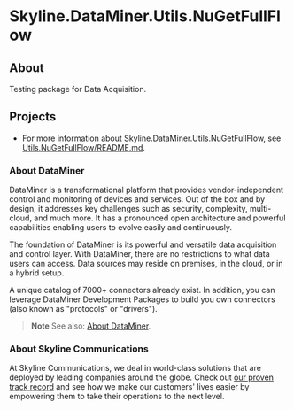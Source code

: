 # Skyline.DataMiner.Utils.NuGetFullFlow

## About

Testing package for Data Acquisition.

## Projects

* For more information about Skyline.DataMiner.Utils.NuGetFullFlow, see [Utils.NuGetFullFlow/README.md](Utils.NuGetFullFlow/README.md).

### About DataMiner

DataMiner is a transformational platform that provides vendor-independent control and monitoring of devices and services. Out of the box and by design, it addresses key challenges such as security, complexity, multi-cloud, and much more. It has a pronounced open architecture and powerful capabilities enabling users to evolve easily and continuously.

The foundation of DataMiner is its powerful and versatile data acquisition and control layer. With DataMiner, there are no restrictions to what data users can access. Data sources may reside on premises, in the cloud, or in a hybrid setup.

A unique catalog of 7000+ connectors already exist. In addition, you can leverage DataMiner Development Packages to build you own connectors (also known as "protocols" or "drivers").

> **Note**
> See also: [About DataMiner](https://aka.dataminer.services/about-dataminer).

### About Skyline Communications

At Skyline Communications, we deal in world-class solutions that are deployed by leading companies around the globe. Check out [our proven track record](https://aka.dataminer.services/about-skyline) and see how we make our customers' lives easier by empowering them to take their operations to the next level.

<!-- Uncomment below and add more info to provide more information about how to use this package. -->
<!-- ## Getting Started -->
